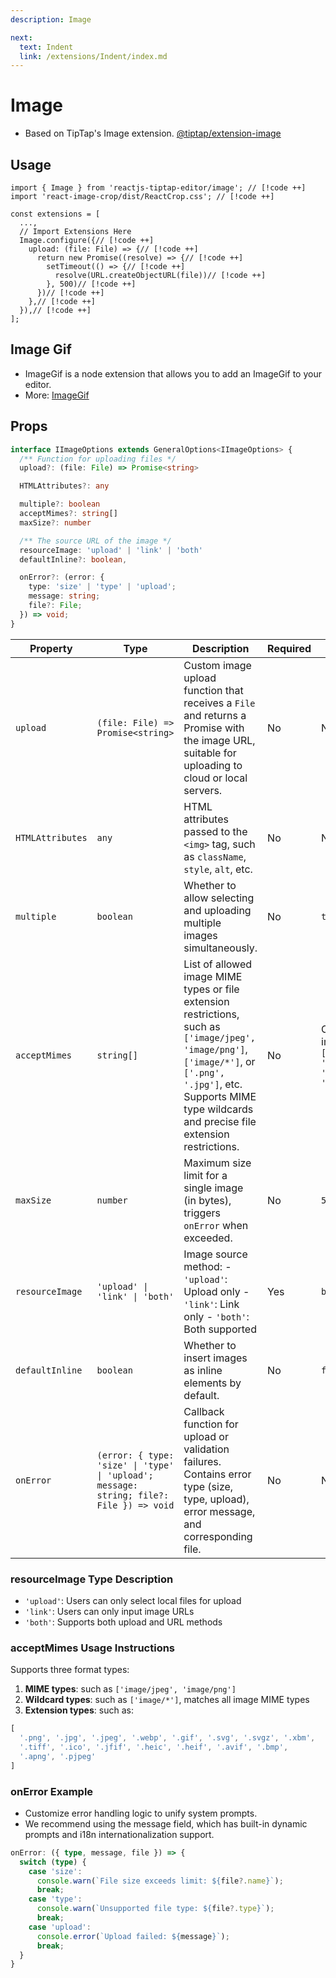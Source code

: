 ```yaml
---
description: Image

next:
  text: Indent
  link: /extensions/Indent/index.md
---
```


# Image

- Based on TipTap's Image extension. [@tiptap/extension-image](https://tiptap.dev/docs/editor/extensions/nodes/image)

## Usage

```tsx
import { Image } from 'reactjs-tiptap-editor/image'; // [!code ++]
import 'react-image-crop/dist/ReactCrop.css'; // [!code ++]

const extensions = [
  ...,
  // Import Extensions Here
  Image.configure({// [!code ++]
    upload: (file: File) => {// [!code ++]
      return new Promise((resolve) => {// [!code ++]
        setTimeout(() => {// [!code ++]
          resolve(URL.createObjectURL(file))// [!code ++]
        }, 500)// [!code ++]
      })// [!code ++]
    },// [!code ++]
  }),// [!code ++]
];
```

## Image Gif

- ImageGif is a node extension that allows you to add an ImageGif to your editor.
- More: [ImageGif](/extensions/ImageGif/index.md)

## Props

```ts
interface IImageOptions extends GeneralOptions<IImageOptions> {
  /** Function for uploading files */
  upload?: (file: File) => Promise<string>

  HTMLAttributes?: any

  multiple?: boolean
  acceptMimes?: string[]
  maxSize?: number

  /** The source URL of the image */
  resourceImage: 'upload' | 'link' | 'both'
  defaultInline?: boolean,

  onError?: (error: {
    type: 'size' | 'type' | 'upload';
    message: string;
    file?: File;
  }) => void;
}
```

| Property         | Type                                                                                    | Description                                                                                                           | Required | Default |
| ---------------- | --------------------------------------------------------------------------------------- | --------------------------------------------------------------------------------------------------------------------- | -------- | ------- |
| `upload`         | `(file: File) => Promise<string>`                                                       | Custom image upload function that receives a `File` and returns a Promise with the image URL, suitable for uploading to cloud or local servers. | No       | None    |
| `HTMLAttributes` | `any`                                                                                   | HTML attributes passed to the `<img>` tag, such as `className`, `style`, `alt`, etc.                                | No       | None    |
| `multiple`       | `boolean`                                                                               | Whether to allow selecting and uploading multiple images simultaneously.                                              | No       | `true`  |
| `acceptMimes`    | `string[]`                                                                              | List of allowed image MIME types or file extension restrictions, such as `['image/jpeg', 'image/png']`, `['image/*']`, or `['.png', '.jpg']`, etc. Supports MIME type wildcards and precise file extension restrictions. | No       | Common image types `['image/jpeg', 'image/gif', 'image/png', 'image/jpg']` |
| `maxSize`        | `number`                                                                                | Maximum size limit for a single image (in bytes), triggers `onError` when exceeded.                                  | No       | `5MB`   |
| `resourceImage`  | `'upload' \| 'link' \| 'both'`                                                          | Image source method: - `'upload'`: Upload only - `'link'`: Link only - `'both'`: Both supported                     | Yes      | `both`  |
| `defaultInline`  | `boolean`                                                                               | Whether to insert images as inline elements by default.                                                               | No       | `false` |
| `onError`        | `(error: { type: 'size' \| 'type' \| 'upload'; message: string; file?: File }) => void` | Callback function for upload or validation failures. Contains error type (size, type, upload), error message, and corresponding file. | No       | None    |

### resourceImage Type Description

- `'upload'`: Users can only select local files for upload
- `'link'`: Users can only input image URLs
- `'both'`: Supports both upload and URL methods

### acceptMimes Usage Instructions

Supports three format types:

1. **MIME types**: such as `['image/jpeg', 'image/png']`
2. **Wildcard types**: such as `['image/*']`, matches all image MIME types
3. **Extension types**: such as:

```ts
[
  '.png', '.jpg', '.jpeg', '.webp', '.gif', '.svg', '.svgz', '.xbm',
  '.tiff', '.ico', '.jfif', '.heic', '.heif', '.avif', '.bmp',
  '.apng', '.pjpeg'
]
```

### onError Example

- Customize error handling logic to unify system prompts.
- We recommend using the message field, which has built-in dynamic prompts and i18n internationalization support.

```ts
onError: ({ type, message, file }) => {
  switch (type) {
    case 'size':
      console.warn(`File size exceeds limit: ${file?.name}`);
      break;
    case 'type':
      console.warn(`Unsupported file type: ${file?.type}`);
      break;
    case 'upload':
      console.error(`Upload failed: ${message}`);
      break;
  }
}
```
